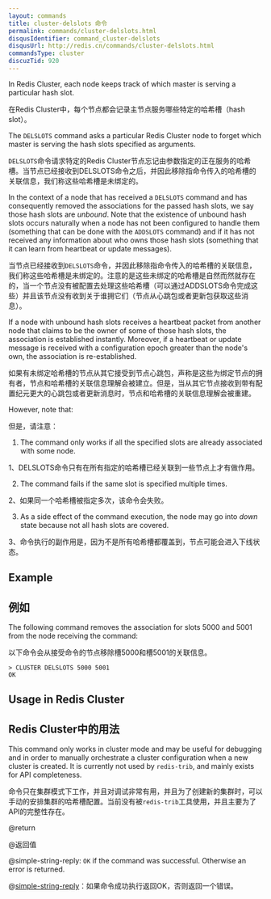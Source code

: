 ```yaml
---
layout: commands
title: cluster-delslots 命令
permalink: commands/cluster-delslots.html
disqusIdentifier: command_cluster-delslots
disqusUrl: http://redis.cn/commands/cluster-delslots.html
commandsType: cluster
discuzTid: 920
---
```


In Redis Cluster, each node keeps track of which master is serving
a particular hash slot.

在Redis Cluster中，每个节点都会记录主节点服务哪些特定的哈希槽（hash slot）。

The `DELSLOTS` command asks a particular Redis Cluster node to forget which master is serving the hash slots specified as arguments.

`DELSLOTS`命令请求特定的Redis Cluster节点忘记由参数指定的正在服务的哈希槽。当节点已经接收到DELSLOTS命令之后，并因此移除指命令传入的哈希槽的关联信息，我们称这些哈希槽是未绑定的。

In the context of a node that has received a `DELSLOTS` command and has consequently removed the associations for the passed hash slots, we say those hash slots are *unbound*. Note that the existence of unbound hash slots occurs naturally when a node has not been configured to handle them (something that can be done with the `ADDSLOTS` command) and if it has not received any information about who owns those hash slots (something that it can learn from heartbeat or update messages).

当节点已经接收到`DELSLOTS`命令，并因此移除指命令传入的哈希槽的关联信息，我们称这些哈希槽是未绑定的。注意的是这些未绑定的哈希槽是自然而然就存在的，当一个节点没有被配置去处理这些哈希槽（可以通过ADDSLOTS命令完成这些）并且该节点没有收到关于谁拥它们（节点从心跳包或者更新包获取这些消息）。


If a node with unbound hash slots receives a heartbeat packet from another node that claims to be the owner of some of those hash slots, the association is established instantly. Moreover, if a heartbeat or update message is received with a configuration epoch greater than the node's own, the association is re-established.

如果有未绑定哈希槽的节点从其它接受到节点心跳包，声称是这些为绑定节点的拥有者，节点和哈希槽的关联信息理解会被建立。但是，当从其它节点接收到带有配置纪元更大的心跳包或者更新消息时，节点和哈希槽的关联信息理解会被重建。

However, note that:

但是，请注意：

1. The command only works if all the specified slots are already
  associated with some node.

1、DELSLOTS命令只有在所有指定的哈希槽已经关联到一些节点上才有做作用。



2. The command fails if the same slot is specified multiple times.

2、如果同一个哈希槽被指定多次，该命令会失败。

3. As a side effect of the command execution, the node may go into
  *down* state because not all hash slots are covered.

3、命令执行的副作用是，因为不是所有哈希槽都覆盖到，节点可能会进入下线状态。

## Example

## 例如

The following command removes the association for slots 5000 and
5001 from the node receiving the command:

以下命令会从接受命令的节点移除槽5000和槽5001的关联信息。

    > CLUSTER DELSLOTS 5000 5001
    OK

## Usage in Redis Cluster

## Redis Cluster中的用法

This command only works in cluster mode and may be useful for debugging and in order to manually orchestrate a cluster configuration when a new cluster is created. It is currently not used by `redis-trib`, and mainly exists for API completeness.

命令只在集群模式下工作，并且对调试非常有用，并且为了创建新的集群时，可以手动的安排集群的哈希槽配置。当前没有被`redis-trib`工具使用，并且主要为了API的完整性存在。

@return

@返回值

@simple-string-reply: `OK` if the command was successful. Otherwise
an error is returned.

@[simple-string-reply](http://www.redis.cn/topics/protocol.html#simple-string-reply)：如果命令成功执行返回OK，否则返回一个错误。
